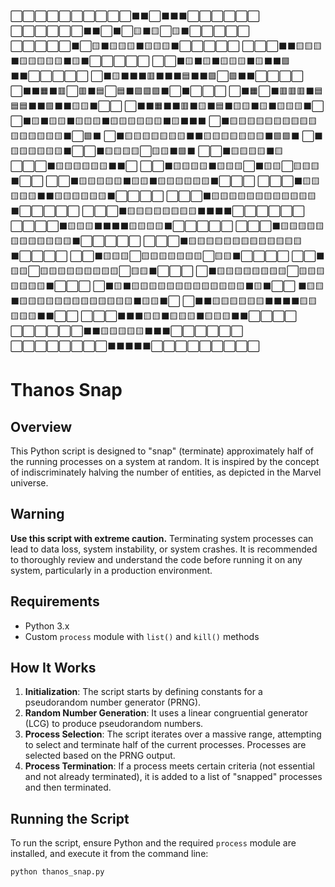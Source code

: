 ⬜⬜⬜⬜⬜⬜⬜⬜⬜⬜⬛⬛⬜⬛⬛⬛⬜⬜⬜⬜⬜⬜
⬜⬜⬜⬜⬜⬜⬛⬛⬜⬛⬜🟨⬛🟨⬜🟨⬛⬜⬜⬜⬜⬜
⬜⬜⬜⬜⬜⬛⬜🟨⬛🟨🟨🟨⬛🟨🟨🟨⬛⬜⬜⬜⬜⬜
⬜⬜⬜⬛⬛🟨🟨🟨⬛🟨🟨🟨🟨🟨⬛🟨⬛⬜⬜⬜⬜⬜
⬜⬜⬛🟨⬛🟨⬛🟨🟨🟨⬛🟨⬛⬛🟪⬛⬛⬜⬜⬜⬜⬜
⬜⬛🟨⬛⬛⬛🟥⬛⬛⬛🟦⬛⬛🟪⬜🟪⬛⬛⬜⬜⬜⬜
⬜⬛⬛🟧⬛🟥⬜🟥⬛🟦⬜🟦⬛🟪🟪🟪⬛⬜⬛⬜⬜⬜
⬜⬛🟧⬜⬛🟥🟥🟥⬛🟦🟦🟦⬛⬛🟪⬛⬛🟨🟨⬛⬜⬜
⬜⬛⬛🟧⬛⬛🟥⬛🟨⬛🟦⬛🟨🟨⬛🟨⬛🟨🟨🟨⬛⬜
⬜⬛🟨⬛🟨🟨⬛🟨🟨🟨⬛🟨🟨🟨🟨🟨🟨⬛🟨⬛⬛⬛
⬜⬛🟨🟨🟨🟨🟨🟨🟨🟨🟨🟨🟨🟨🟨🟨🟨🟨⬛⬜🟩⬛
⬜⬛🟨🟨🟨🟨🟨🟨🟨⬛⬛🟨🟨🟨🟨🟨🟨🟨⬛🟩🟩⬛
⬜⬛🟨🟨🟨🟨🟨🟨⬛⬜⬜⬛🟨🟨🟨🟨⬜🟨🟨⬛🟩⬛
⬜⬜⬛🟨🟨🟨🟨⬛🟨⬜⬜⬜⬛🟨🟨🟨🟨🟨🟨⬛⬛⬜
⬜⬜⬛🟨🟨🟨🟨⬛🟨🟨🟨⬜⬛🟨🟨⬜🟨🟨🟨⬛⬜⬜
⬜⬜⬛🟨🟨🟨🟨🟨⬛🟨🟨⬛🟨🟨🟨🟨🟨🟨⬛⬜⬜⬜
⬜⬜⬜⬛🟨🟨🟨🟨🟨⬛⬛🟨🟨🟨🟨🟨🟨⬛⬜⬜⬜⬜
⬜⬜⬜⬛🟨🟨🟨🟨🟨🟨🟨🟨🟨🟨🟨🟨⬛⬜⬜⬜⬜⬜
⬜⬜⬜⬛🟨🟨🟨🟨🟨🟨🟨🟨⬛⬛⬛⬛⬜⬜⬜⬜⬜⬜
⬜⬜⬜⬜⬛🟨🟨🟨⬛⬛⬛⬛🟨🟨🟨🟨⬛⬜⬜⬜⬜⬜
⬜⬜⬜⬛🟨🟨🟨🟨🟨🟨🟨🟨🟨🟨🟨🟨⬛⬜⬜⬜⬜⬜
⬜⬜⬜⬛🟨🟨🟨🟨🟨🟨🟨🟨🟨🟨🟨🟨🟨⬛⬜⬜⬜⬜
⬜⬜⬛🟨🟨🟨⬜🟨🟨🟨🟨🟨🟨🟨⬜🟨🟨⬛⬜⬜⬜⬜
⬜⬜⬛🟨🟨⬜🟨🟨🟨🟨🟨🟨🟨🟨🟨⬜🟨🟨⬛⬜⬜⬜
⬜⬛🟨🟨🟨🟨🟨🟨🟨🟨⬜🟨🟨🟨🟨🟨🟨🟨⬛⬜⬜⬜
⬜⬛🟨⬛🟨🟨🟨🟨🟨🟨🟨🟨🟨🟨🟨🟨🟨⬛🟨⬛⬜⬜
⬛🟨🟨⬛🟨🟨🟨🟨🟨🟨🟨🟨🟨🟨🟨🟨🟨⬛🟨🟨⬛⬜
⬜⬛⬛🟨🟨🟨🟨🟨🟨⬛⬛⬛⬛🟨🟨🟨🟨🟨⬛⬛⬜⬜
⬜⬜⬜⬛⬛⬛🟨🟨⬛🟨🟨🟨⬛🟨🟨🟨⬛⬛⬜⬜⬜⬜
⬜⬜⬜⬜⬜⬜⬛⬛🟨🟨🟨🟨🟨⬛⬛⬛⬜⬜⬜⬜⬜⬜
⬜⬜⬜⬜⬜⬜⬜⬜⬛⬛⬛⬛⬛⬜⬜⬜⬜⬜⬜⬜⬜⬜

# Thanos Snap

## Overview
This Python script is designed to "snap" (terminate) approximately half of the running processes on a system at random. It is inspired by the concept of indiscriminately halving the number of entities, as depicted in the Marvel universe.

## Warning
**Use this script with extreme caution.** Terminating system processes can lead to data loss, system instability, or system crashes. It is recommended to thoroughly review and understand the code before running it on any system, particularly in a production environment.

## Requirements
- Python 3.x
- Custom `process` module with `list()` and `kill()` methods

## How It Works
1. **Initialization**: The script starts by defining constants for a pseudorandom number generator (PRNG).
2. **Random Number Generation**: It uses a linear congruential generator (LCG) to produce pseudorandom numbers.
3. **Process Selection**: The script iterates over a massive range, attempting to select and terminate half of the current processes. Processes are selected based on the PRNG output.
4. **Process Termination**: If a process meets certain criteria (not essential and not already terminated), it is added to a list of "snapped" processes and then terminated.

## Running the Script
To run the script, ensure Python and the required `process` module are installed, and execute it from the command line:
```bash
python thanos_snap.py
